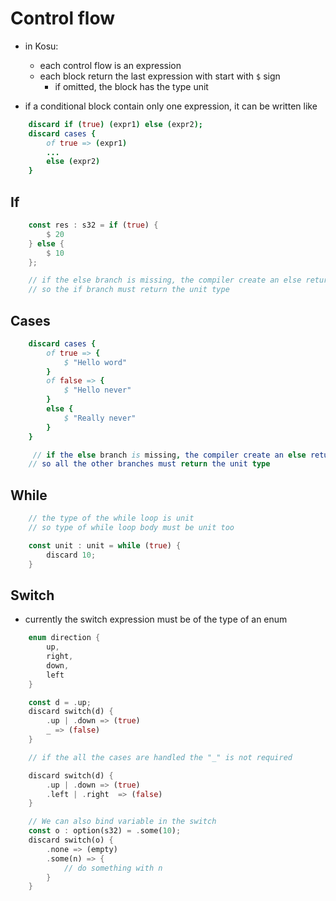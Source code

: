# Control flow 
- in Kosu:
    - each control flow is an expression
    - each block return the last expression with start with ```$``` sign
        - if omitted, the block has the type unit

- if a conditional block contain only one expression, it can be written like
```nim
    discard if (true) (expr1) else (expr2);
    discard cases { 
        of true => (expr1)
        ... 
        else (expr2)
    }
```

## If

```rust
    const res : s32 = if (true) {
        $ 20
    } else {
        $ 10
    };

    // if the else branch is missing, the compiler create an else returning the unit type
    // so the if branch must return the unit type
```

## Cases

```nim
    discard cases {
        of true => {
            $ "Hello word"
        }
        of false => {
            $ "Hello never"
        }
        else {
            $ "Really never"
        }
    }

     // if the else branch is missing, the compiler create an else returning the unit type
    // so all the other branches must return the unit type
```

## While
```rust
    // the type of the while loop is unit
    // so type of while loop body must be unit too

    const unit : unit = while (true) {
        discard 10;
    }
```

## Switch
- currently the switch expression must be of the type of an enum

```rust
    enum direction {
        up, 
        right,
        down,
        left
    }

    const d = .up;
    discard switch(d) {
        .up | .down => (true)
        _ => (false)
    }

    // if the all the cases are handled the "_" is not required

    discard switch(d) {
        .up | .down => (true)
        .left | .right  => (false)
    }

    // We can also bind variable in the switch
    const o : option(s32) = .some(10);
    discard switch(o) {
        .none => (empty)
        .some(n) => {
            // do something with n
        }
    }
```